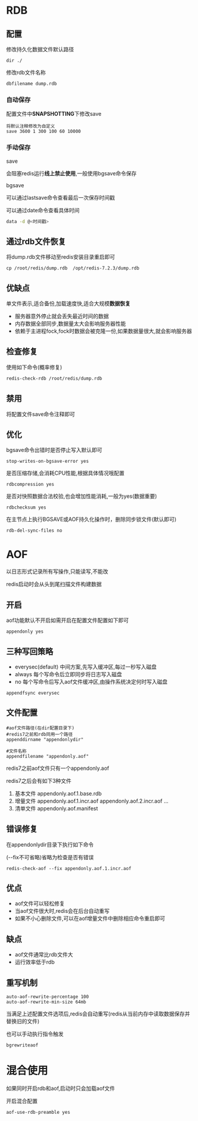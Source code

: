 # RDB

## 配置

修改持久化数据文件默认路径 

```
dir ./
```

修改rdb文件名称

```
dbfilename dump.rdb
```

### 自动保存

配置文件中**SNAPSHOTTING**下修改save

```
将默认注释修改为自定义
save 3600 1 300 100 60 10000
```


### 手动保存

save

会阻塞redis运行**线上禁止使用**,一般使用bgsave命令保存

bgsave

可以通过lastsave命令查看最后一次保存时间戳

可以通过date命令查看具体时间

```sh
data -d @<时间戳>
```

## 通过rdb文件恢复

将dump.rdb文件移动至redis安装目录重启即可

```
cp /root/redis/dump.rdb  /opt/redis-7.2.3/dump.rdb
```

## 优缺点

单文件表示,适合备份,加载速度快,适合大规模**数据恢复**

* 服务器意外停止就会丢失最近时间的数据
* 内存数据全部同步,数据量太大会影响服务器性能
* 依赖于主进程fock,fock时数据会被克隆一份,如果数据量很大,就会影响服务器

## 检查修复

使用如下命令(概率修复)

```sh
redis-check-rdb /root/redis/dump.rdb
```

## 禁用

将配置文件save命令注释即可

## 优化

bgsave命令出错时是否停止写入默认即可

```
stop-writes-on-bgsave-error yes
```

是否压缩存储,会消耗CPU性能,根据具体情况哦配置

```
rdbcompression yes
```

是否对快照数据合法校验,也会增加性能消耗,一般为yes(数据重要)

```
rdbchecksum yes
```

在主节点上执行BGSAVE或AOF持久化操作时，删除同步锁文件(默认即可)

```
rdb-del-sync-files no
```

# AOF

以日志形式记录所有写操作,只能读写,不能改

redis启动时会从头到尾扫描文件构建数据

## 开启

aof功能默认不开启如需开启在配置文件配置如下即可

```
appendonly yes
```

## 三种写回策略

* everysec(default) 中间方案,先写入缓冲区,每过一秒写入磁盘
* always 每个写命令后立即同步将日志写入磁盘
* no 每个写命令后写入aof文件缓冲区,由操作系统决定何时写入磁盘

```
appendfsync everysec
```

## 文件配置

```
#aof文件路径(在dir配置目录下)
#redis7之前和rdb同用一个路径
appenddirname "appendonlydir"

#文件名称
appendfilename "appendonly.aof"
```


redis7之前aof文件只有一个appendonly.aof

redis7之后会有如下3种文件

1. 基本文件
    appendonly.aof.1.base.rdb
2. 增量文件
    appendonly.aof.1.incr.aof
    appendonly.aof.2.incr.aof
    ...
3. 清单文件
    appendonly.aof.manifest

## 错误修复

在appendonlydir目录下执行如下命令

(--fix不可省略)省略为检查是否有错误

```
redis-check-aof --fix appendonly.aof.1.incr.aof
```

## 优点

* aof文件可以轻松修复
* 当aof文件很大时,redis会在后台自动重写
* 如果不小心删除文件,可以在aof增量文件中删除相应命令重启即可

## 缺点

* aof文件通常比rdb文件大
* 运行效率低于rdb

## 重写机制

```
auto-aof-rewrite-percentage 100
auto-aof-rewrite-min-size 64mb
```

当满足上述配置文件选项后,redis会自动重写(redis从当前内存中读取数据保存并替换旧的文件)

也可以手动执行指令触发

```
bgrewriteaof
```

# 混合使用

如果同时开启rdb和aof,启动时只会加载aof文件

开启混合配置

```
aof-use-rdb-preamble yes
```
